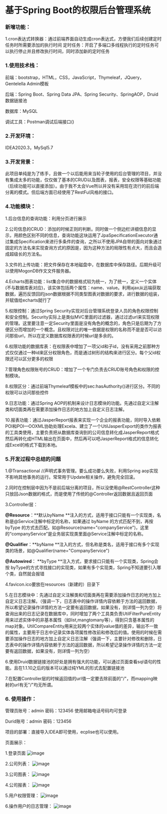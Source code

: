 # 基于Spring Boot的权限后台管理系统
### 新增功能：
1.cron表达式转换器：通过前端界面自动生成cron表达式，方便我们后续创建定时任务时所需要添加的执行时间
定时任务：开启了多端口多线程执行的定时任务可以执行停止并且修改执行时间，同时添加新的定时任务

### 1.使用技术栈：

 前端：bootstrap，HTML，CSS，JavaScript，Thymeleaf，JQuery，Gentelella Admin模板

后端：Spring Boot、Spring Data JPA、Spring Security、SpringAOP，Druid数据链接池

数据库：MySQL

调试工具：Postman调试后端接口()

### 2.开发环境：

IDEA2020.3，MySql5.7

### 3.开发背景：

此项目单纯是为了练手，且做一个以后能用来当轮子使用的后台管理的项目，并没有集成太多的功能，仅仅做了基本的CRUD以及图表，报表，安全权限等基础功能（后续功能可以直接添加）。由于我不太会Vue所以并没有采用现在流行的前后端分离的模式。但后端方面已经使用了RestFul风格的接口。

### 4.功能模块：

1.后台信息的查询功能：利用分页进行展示

2.公司信息的CRUD：添加的时候正则的判断。同时做一个侧边栏详细信息的显示，用颜色区别不同的信息，查询功能这块运用了JpaSpecificationExecutor通过集成Specification来进行多条件的查询，之所以不使用JPA自带的面向对象通过固定的方法名来实现查询方式的原因是，因为这种方法的局限性有点大，而且会造成超级长的方法名。

3.文件的上传功能：把文件保存在本地磁盘中，在数据库中保存路径。后期升级可以使用MogonDB作文文件服务器。

4.Echarts图表功能：list集合中的数据格式较为统一，为了统一，定义一个实体(不与数据库表对应)，该实体包括两个属性：name、value。利用ajax从远端获取数据，遍历反馈回的json数据根据不同类型图表对数据的要求，进行数据的组装，并赋值给echarts就行了

5.权限控制：通过Spring Security实现对后台管理系统登录人员的角色权限控制和安全控制。Security实际上是类似MVC里面的过滤器，通过过滤url来实现权限的管理。这里要注意一定Security里面是没有角色的概念的，角色只是后期为了方便区分而增加的一个概念。且权限对比的唯一依据是权限的名称而不是是否可以访问那些url，所以在定义数据库权限表的时候url是多余的。

6.权限功能的数据库表：在权限表中增加了一项父id和子id，没有采用之前那种方式仅仅通过一种id来区分权限角色，而是通过树形的结构来进行区分。每个父id权限还可以区分更多的权限

7.管理角色权限账号的CRUD：增加了一个专门负责去CRUD账号角色和权限的控制模块。

8.权限区分：通过前端Thymeleaf模板中的sec:hasAuthority()进行区分。不同的权限可以访问那些控件

9.日志功能：通过Spring AOP的机制来设计日志模块的功能。先通过自定义注解类和切面类再在需要添加操作日志的地方加上自定义日志注解。

10.报表功能：通过JasperReport报表来实现一个企业的报表功能，同时导入依赖POI和POI—OOXML协助处理Excela、建立了一个UtilJasperExport的类作为报表的工具类使用，主要负责把从数据库查询到的公司信息转化成JasperReport格式然后再转化成HTML输出在页面中，然后再可以吧JasperReport格式的信息转化成Excel的格式下载到本地。

### 5.开发过程中总结的问题

1.@Transactional //声明式事务管理。要么成功要么失败，利用Spring aop实现不影响其他事务的运行。常常用于Update相关操作，避免完全回滚。

2.同时在控制层中因为不是前后端分离的项目，所以没使用@RestController这种只放回Json数据的格式，而是使用了传统的@Controller返回数据且返回页面

3.Controller层：

**@Resource**：**默认byName **注入的方式，适用于接口只能有一个实现类，名称是@Service注解中标定的名称，如果通过 byName 的方式匹配不到，再按 byType 的方式去匹配。如@Resource(name="companyService")，这里的“companyService”是业务层实现类里面@Service注解中标定的名称。

**@Qualifier**：**byName **注入的方式，但名称是类名，适用于接口有多个实现类的场景，如@Qualifier(name="CompanyService")

**@Autowired**： **byType **注入方式，要求接口只能有一个实现类，Spring会按 byType的方式寻找接口的实现类，如果有多个实现类，Spring不知道要引入哪个类，自然就会报错

4.favicon.ico要放在resources（新建的）目录下

5.在日志模块中：先通过自定义注解类和切面类再在需要添加操作日志的地方加上自定义日志注解。（强调一下，日志表中的操作详情内容依赖于方法的返回数据，所以希望记录操作详情的方法一定要有返回数据，如果没有，则详情一列为空）将查询出来的日志记录在数据库中，同时增加了两个工具类负责UtilFilterPureEntity用来过滤实体中的非基本属性（如list,mangtomany等），得到只含基本属性的map对象。UtilCompareEntity用来比较两个实体的value值的差异，输出不一致的属性，主要用于日志中记录实体各项属性修改前和修改后的值。使用的时候在需要添加操作日志的地方加上自定义日志注解（强调一下，主要针对修改和删除，日志表中的操作详情内容依赖于方法的返回数据，所以希望记录操作详情的方法一定要有返回数据，如果没有，则详情一列为空）

6.使用Druid数据链接池的好处是拥有强大的功能，可以通过页面查看sql语句的性能。且在1.1.10之后的版本可以通过纯YML的形式去配置链接池

7.在配置Controller层的时候返回值的url值一定要去除前面的"/"，而mapping映射的url有无"/"均无所谓。

### 6. 使用操作：

管理员账号：admin  密码：123456  使用邮箱电话号码均可登录

Durid账号：admin   密码：123456

项目的部署：直接导入IDEA即可使用，ecplise也可以使用。

页面展示：

1.登录页面
![image](https://github.com/bedbanan/Spring-Boot-Web-Manamgement/blob/master/1.PNG)

2.公司列表：
![image](https://github.com/bedbanan/Spring-Boot-Web-Manamgement/blob/master/2.PNG)

3.公司图表：
![image](https://github.com/bedbanan/Spring-Boot-Web-Manamgement/blob/master/3.PNG)

4.公司报表：
![image](https://github.com/bedbanan/Spring-Boot-Web-Manamgement/blob/master/5.PNG)

5.用户权限管理：
![image](https://github.com/bedbanan/Spring-Boot-Web-Manamgement/blob/master/4.PNG)

6.操作用户的日志管理：
![image](https://github.com/bedbanan/Spring-Boot-Web-Manamgement/blob/master/6.PNG)

